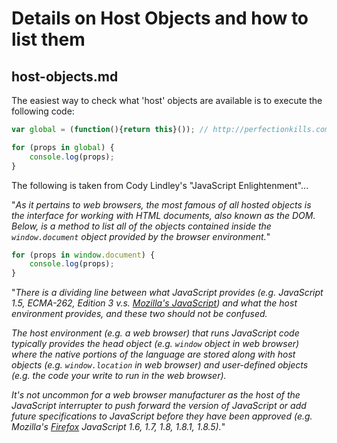 # Details on Host Objects and how to list them

## host-objects.md

The easiest way to check what 'host' objects are available is to execute the following code:

```js
var global = (function(){return this}()); // http://perfectionkills.com/unnecessarily-comprehensive-look-into-a-rather-insignificant-issue-of-global-objects-creation/

for (props in global) {
    console.log(props); 
}
```

The following is taken from Cody Lindley's "JavaScript Enlightenment"... 

"*As it pertains to web browsers, the most famous of all hosted objects is the interface for working with HTML documents, also known as the DOM. Below, is a method to list all of the objects contained inside the `window.document` object provided by the browser environment.*"

```js
for (props in window.document) {
    console.log(props); 
}
```

"*There is a dividing line between what JavaScript provides (e.g. JavaScript 1.5, ECMA-262, Edition 3 v.s. [Mozilla's JavaScript](https://developer.mozilla.org/en/JavaScript/New_in_JavaScript)) and what the host environment provides, and these two should not be confused.*

*The host environment (e.g. a web browser) that runs JavaScript code typically provides the head object (e.g. `window` object in web browser) where the native portions of the language are stored along with host objects (e.g. `window.location` in web browser) and user-defined objects (e.g. the code your write to run in the web browser).*

*It's not uncommon for a web browser manufacturer as the host of the JavaScript interrupter to push forward the version of JavaScript or add future specifications to JavaScript before they have been approved (e.g. Mozilla's [Firefox](https://developer.mozilla.org/en/JavaScript/New_in_JavaScript) JavaScript 1.6, 1.7, 1.8, 1.8.1, 1.8.5).*"

